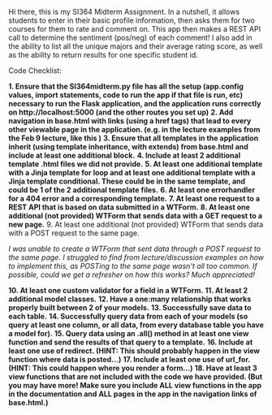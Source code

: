 Hi there, this is my SI364 Midterm Assignment.  In a nutshell, it allows students to enter in their basic profile information, then asks them for two courses for them to rate and comment on.  This app then makes a REST API call to determine the sentiment (pos/neg) of each comment!  I also add in the ability to list all the unique majors and their average rating score, as well as the ability to return results for one specific student id.

Code Checklist:

**1. Ensure that the SI364midterm.py file has all the setup (app.config values, import statements, code to run the app if that file is run, etc) necessary to run the Flask application, and the application runs correctly on http://localhost:5000 (and the other routes you set up)**
**2. Add navigation in base.html with links (using a href tags) that lead to every other viewable page in the application. (e.g. in the lecture examples from the Feb 9 lecture, like this )**
**3. Ensure that all templates in the application inherit (using template inheritance, with extends) from base.html and include at least one additional block.**
**4. Include at least 2 additional template .html files we did not provide.**
**5. At least one additional template with a Jinja template for loop and at least one additional template with a Jinja template conditional.
These could be in the same template, and could be 1 of the 2 additional template files.**
**6. At least one errorhandler for a 404 error and a corresponding template.**
**7. At least one request to a REST API that is based on data submitted in a WTForm.**
**8. At least one additional (not provided) WTForm that sends data with a GET request to a new page.**
9. At least one additional (not provided) WTForm that sends data with a POST request to the same page.

*I was unable to create a WTForm that sent data through a POST request to the same page.  I struggled to find from lecture/discussion examples on how to implement this, as POSTing to the same page wasn't all too common.  If possible, could we get a refresher on how this works? Much appreciated!*

**10. At least one custom validator for a field in a WTForm.**
**11. At least 2 additional model classes.**
**12. Have a one:many relationship that works properly built between 2 of your models.**
**13. Successfully save data to each table.**
**14. Successfully query data from each of your models (so query at least one column, or all data, from every database table you have a model for).**
**15. Query data using an .all() method in at least one view function and send the results of that query to a template.**
**16. Include at least one use of redirect. (HINT: This should probably happen in the view function where data is posted...)**
**17. Include at least one use of url_for. (HINT: This could happen where you render a form...)**
**18. Have at least 3 view functions that are not included with the code we have provided. (But you may have more! Make sure you include ALL view functions in the app in the documentation and ALL pages in the app in the navigation links of base.html.)**
